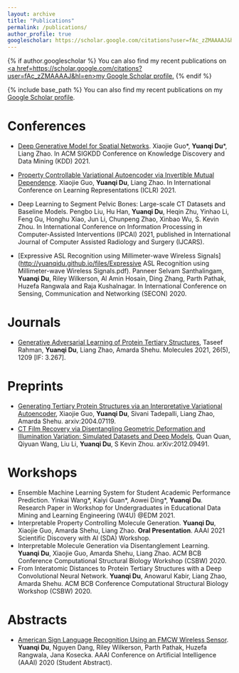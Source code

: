```yaml
---
layout: archive
title: "Publications"
permalink: /publications/
author_profile: true
googlescholar: https://scholar.google.com/citations?user=fAc_zZMAAAAJ&hl=en
---
```


{% if author.googlescholar %}
  You can also find my recent publications on <u><a href=https://scholar.google.com/citations?user=fAc_zZMAAAAJ&hl=en>my Google Scholar profile</a>.</u>
{% endif %}

{% include base_path %}
You can also find my recent publications on my [Google Scholar profile](https://scholar.google.com/citations?user=fAc_zZMAAAAJ&hl=en).

Conferences
======
* [Deep Generative Model for Spatial Networks](http://cs.emory.edu/~lzhao41/materials/papers/KDD21__Spatial_Graphs_Disentanglement_preprinted.pdf).
Xiaojie Guo\*, **Yuanqi Du**\*, Liang Zhao. 
In ACM SIGKDD Conference on Knowledge Discovery and Data Mining (KDD) 2021.
* [Property Controllable Variational Autoencoder via Invertible Mutual Dependence](https://openreview.net/forum?id=tYxG_OMs9WE). 
Xiaojie Guo, **Yuanqi Du**, Liang Zhao.
In International Conference on Learning Representations (ICLR) 2021.

* Deep Learning to Segment Pelvic Bones: Large-scale CT Datasets and Baseline Models. 
Pengbo Liu, Hu Han, **Yuanqi Du**, Heqin Zhu, Yinhao Li, Feng Gu, Honghu Xiao, Jun Li, Chunpeng Zhao, Xinbao Wu, S. Kevin Zhou.
In International Conference on Information Processing in Computer-Assisted Interventions (IPCAI) 2021, published in International Journal of Computer Assisted Radiology and Surgery (IJCARS).

* [Expressive ASL Recognition using Millimeter-wave Wireless Signals](http://yuanqidu.github.io/files/Expressive ASL Recognition using Millimeter-wave Wireless Signals.pdf). 
Panneer Selvam Santhalingam, **Yuanqi Du**, Riley Wilkerson, Al Amin Hosain, Ding Zhang, Parth Pathak, Huzefa Rangwala and Raja Kushalnagar.
In International Conference on Sensing, Communication and Networking (SECON) 2020.

Journals
======
* [Generative Adversarial Learning of Protein Tertiary Structures](https://www.mdpi.com/1420-3049/26/5/1209), Taseef Rahman, **Yuanqi Du**, Liang Zhao, Amarda Shehu. Molecules 2021, 26(5), 1209 [IF: 3.267].

Preprints
======
* [Generating Tertiary Protein Structures via an Interpretative Variational Autoencoder](https://arxiv.org/abs/2004.07119), Xiaojie Guo, **Yuanqi Du**, Sivani Tadepalli, Liang Zhao, Amarda Shehu. arxiv:2004.07119.
* [CT Film Recovery via Disentangling Geometric Deformation and Illumination Variation: Simulated Datasets and Deep Models](https://arxiv.org/abs/2012.09491), Quan Quan, Qiyuan Wang, Liu Li, **Yuanqi Du**, S Kevin Zhou. arXiv:2012.09491.

<!--Preprints-->
<!--======-->
<!--* Interpretable Property Controlling Molecule Generation. Yuanqi Du, Xiaojie Guo, Amarda Shehu, Liang Zhao. AAAI 2021 Scientific Discovery with AI (SDA) Workshop, **Oral Presentation**.-->
<!--* Interpretable Molecule Generation via Disentanglement Learning. Yuanqi Du, Xiaojie Guo, Amarda Shehu, Liang Zhao. ACM BCB Conference Computational Structural Biology Workshop (CSBW) 2020.-->
<!--* From Interatomic Distances to Protein Tertiary Structures with a Deep Convolutional Neural Network. Yuanqi Du, Anowarul Kabir, Liang Zhao, Amarda Shehu. ACM BCB Conference Computational Structural Biology Workshop (CSBW) 2020.-->

<!--Under Review-->
<!--======-->
<!--* Disentangled Deep Generative Model for Spatial Networks, submitted to a major Data Mining conference, Xiaojie Guo\*, **Yuanqi Du**\*, Liang Zhao.-->
<!--* Controllable Molecular Graph Generation via Monotonic Constraints, submitted to a major Data Mining conference, **Yuanqi Du**, Xiaojie Guo, Amarda Shehu, Liang Zhao.-->
<!--* Where is the disease? Semi-supervised pseudo-image synthesis for data augmentation, submitted to a major Medical Image Analysis conference, **Yuanqi Du**, Quan Quan, Han Hu, S. Kevin Zhou.-->
<!--* CT Film Recovery via Disentangling Geometric Deformation and Photometric Degradation: Simulated Datasets and Deep Models, submitted to a major Medical Image Analysis conference, Quan Quan, Qiyuan Wang, Liu Li, **Yuanqi Du**, S. Kevin Zhou.-->



Workshops
======
* Ensemble Machine Learning System for Student Academic Performance Prediction. Yinkai Wang\*, Kaiyi Guan\*, Aowei Ding\*, **Yuanqi Du**. Research Paper in Workshop for Undergraduates in Educational Data Mining and Learning Engineering (W4U) @EDM 2021.
* Interpretable Property Controlling Molecule Generation. **Yuanqi Du**, Xiaojie Guo, Amarda Shehu, Liang Zhao. **Oral Presentation**. AAAI 2021 Scientific Discovery with AI (SDA) Workshop.
* Interpretable Molecule Generation via Disentanglement Learning. **Yuanqi Du**, Xiaojie Guo, Amarda Shehu, Liang Zhao. ACM BCB Conference Computational Structural Biology Workshop (CSBW) 2020.
* From Interatomic Distances to Protein Tertiary Structures with a Deep Convolutional Neural Network. **Yuanqi Du**, Anowarul Kabir, Liang Zhao, Amarda Shehu. ACM BCB Conference Computational Structural Biology Workshop (CSBW) 2020.

Abstracts
======
* [American Sign Language Recognition Using an FMCW Wireless Sensor](http://yuanqidu.github.io/files/American_Sign_Language_Recognition_Using_an_FMCW_Wireless_Sensor.pdf). **Yuanqi Du**, Nguyen Dang, Riley Wilkerson, Parth Pathak, Huzefa Rangwala, Jana Kosecka. AAAI Conference on Artificial Intelligence (AAAI) 2020 (Student Abstract).

<!---->
<!--{% for post in site.publications reversed %}-->
<!--  {% include archive-single.html %}-->
<!--{% endfor %}-->
